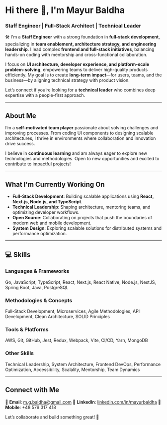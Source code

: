 # Hi there 👋, I'm Mayur Baldha

### **Staff Engineer | Full-Stack Architect | Technical Leader**

🛠️ I'm a **Staff Engineer** with a strong foundation in **full-stack development**, specializing in **team enablement, architecture strategy, and engineering leadership**. I lead complex **frontend and full-stack initiatives**, balancing hands-on coding with mentorship and cross-functional collaboration.

I focus on **UI architecture, developer experience, and platform-scale problem-solving**, empowering teams to deliver high-quality products efficiently. My goal is to create **long-term impact**—for users, teams, and the business—by aligning technical strategy with product vision.

Let’s connect if you’re looking for a **technical leader** who combines deep expertise with a people-first approach.

---

## **About Me**
I’m a **self-motivated team player** passionate about solving challenges and improving processes. From coding UI components to designing scalable architectures, I thrive in environments where collaboration and innovation drive success.

I believe in **continuous learning** and am always eager to explore new technologies and methodologies. Open to new opportunities and excited to contribute to impactful projects!

---

## **What I'm Currently Working On**
- **Full-Stack Development**: Building scalable applications using **React, Next.js, Node.js, and TypeScript**.
- **Technical Leadership**: Shaping architecture, mentoring teams, and optimizing developer workflows.
- **Open Source**: Collaborating on projects that push the boundaries of modern web and mobile development.
- **System Design**: Exploring scalable solutions for distributed systems and performance optimization.

---

## **💻 Skills**

### **Languages & Frameworks**
Go, JavaScript, TypeScript, React, Next.js, React Native, Node.js, NestJS, Spring Boot, Java, PostgreSQL

### **Methodologies & Concepts**
Full-Stack Development, Microservices, Agile Methodologies, API Development, Clean Architecture, SOLID Principles

### **Tools & Platforms**
AWS, Git, GitHub, Jest, Redux, Webpack, Vite, CI/CD, Yarn, MongoDB

### **Other Skills**
Technical Leadership, System Architecture, Frontend DevOps, Performance Optimization, Accessibility, Scalality, Mentorship, Team Dynamics

---

## **Connect with Me**
📧 **Email**: [m.g.baldha@gmail.com](mailto:m.g.baldha@gmail.com)
🔗 **LinkedIn**: [linkedin.com/in/mayurbaldha](https://www.linkedin.com/in/mayurbaldha)
📱 **Mobile**: +48 579 317 418

Let’s collaborate and build something great! 🚀
